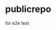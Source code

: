 # publicrepo
for e2e test
























































































































































































































































